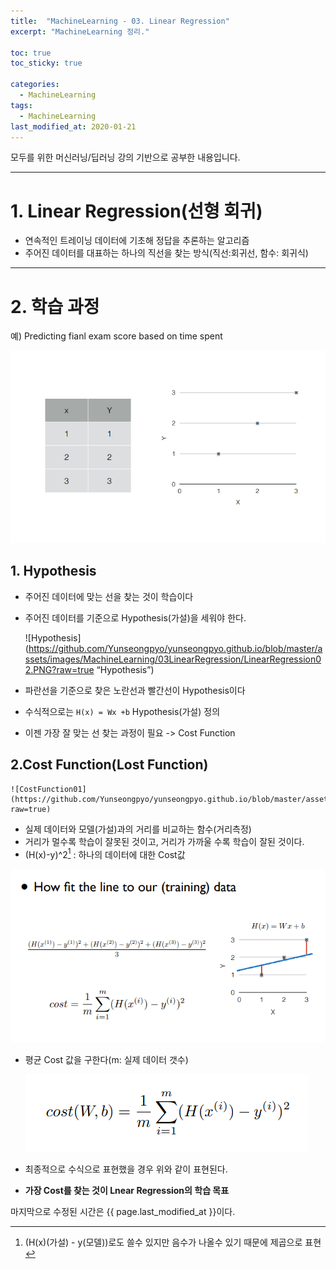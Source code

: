 ```yaml
---
title:  "MachineLearning - 03. Linear Regression"
excerpt: "MachineLearning 정리."

toc: true
toc_sticky: true

categories:
  - MachineLearning
tags:
  - MachineLearning
last_modified_at: 2020-01-21
---
```

모두를 위한 머신러닝/딥러닝 강의 기반으로 공부한 내용입니다.

---

# 1. Linear Regression(선형 회귀)
- 연속적인 트레이닝 데이터에 기초해 정답을 추론하는 알고리즘
- 주어진 데이터를 대표하는 하나의 직선을 찾는 방식(직선:회귀선, 함수: 회귀식) 

--- 

# 2. 학습 과정 
예) Predicting fianl exam score based on time spent

![Ex01](https://github.com/Yunseongpyo/yunseongpyo.github.io/blob/master/assets/images/MachineLearning/03LinearRegression/LinearRegression01.PNG?raw=true)

## 1. Hypothesis
- 주어진 데이터에 맞는 선을 찾는 것이 학습이다
- 주어진 데이터를 기준으로 Hypothesis(가설)을 세워야 한다.

  ![Hypothesis](https://github.com/Yunseongpyo/yunseongpyo.github.io/blob/master/assets/images/MachineLearning/03LinearRegression/LinearRegression02.PNG?raw=true “Hypothesis”)

- 파란선을 기준으로 찾은 노란선과 빨간선이 Hypothesis이다
- 수식적으로는 `H(x) = Wx +b` Hypothesis(가설) 정의
- 이젠 가장 잘 맞는 선 찾는 과정이 필요 -> Cost Function

## 2.Cost Function(Lost Function)

    ![CostFunction01](https://github.com/Yunseongpyo/yunseongpyo.github.io/blob/master/assets/images/MachineLearning/03LinearRegression/LinearRegression04.PNG?raw=true)

- 실제 데이터와 모델(가설)과의 거리를 비교하는 함수(거리측정)
- 거리가 멀수록 학습이 잘못된 것이고, 거리가 가까울 수록 학습이 잘된 것이다.
- (H(x)-y)^2[^scala] : 하나의 데이터에 대한 Cost값

[^scala]: (H(x)(가설) - y(모델))로도 쓸수 있지만 음수가 나올수 있기 때문에 제곱으로 표현

  ![CostFunction02](https://github.com/Yunseongpyo/yunseongpyo.github.io/blob/master/assets/images/MachineLearning/03LinearRegression/LinearRegression03.PNG?raw=true)

- 평균 Cost 값을 구한다(m: 실제 데이터 갯수)

  ![CostFunction03](https://github.com/Yunseongpyo/yunseongpyo.github.io/blob/master/assets/images/MachineLearning/03LinearRegression/LinearRegression05.PNG?raw=true)

- 최종적으로 수식으로 표현했을 경우 위와 같이 표현된다.
- **가장 Cost를 찾는 것이 Lnear Regression의 학습 목표** 


마지막으로 수정된 시간은 {{ page.last_modified_at }}이다.